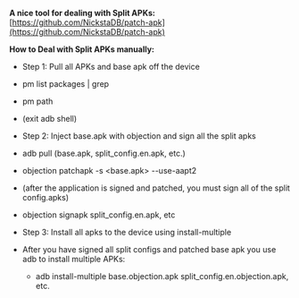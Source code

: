 
**A nice tool for dealing with Split APKs:** [https://github.com/NickstaDB/patch-apk](https://github.com/NickstaDB/patch-apk)

**How to Deal with Split APKs manually:**

- Step 1: Pull all APKs and base apk off the device
- pm list packages | grep <myApp>
- pm path <myAppPath>
- (exit adb shell)

  

- Step 2: Inject base.apk with objection and sign all the split apks
- adb pull (base.apk, split_config.en.apk, etc.)
- objection patchapk -s <base.apk> --use-aapt2
- (after the application is signed and patched, you must sign all of the split config.apks)
- objection signapk split_config.en.apk, etc

  

- Step 3: Install all apks to the device using install-multiple
- After you have signed all split configs and patched base apk you use adb to install multiple APKs:
    - adb install-multiple base.objection.apk split_config.en.objection.apk, etc.